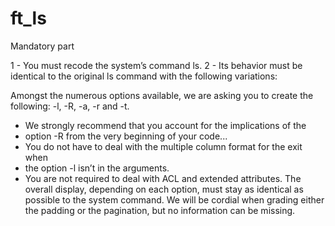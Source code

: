 # ft_ls



Mandatory part

1 - You must recode the system’s command ls.
2 - Its behavior must be identical to the original ls command with the following variations:

Amongst the numerous options available, we are asking you to create the
following: -l, -R, -a, -r and -t.
 - We strongly recommend that you account for the implications of the
 - option -R from the very beginning of your code...
 - You do not have to deal with the multiple column format for the exit when
 - the option -l isn’t in the arguments.
 - You are not required to deal with ACL and extended attributes.
The overall display, depending on each option, must stay as identical as possible to the system command. We will be cordial when grading either the padding or the pagination, but no information can be missing.

